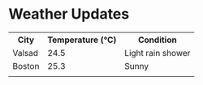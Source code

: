 # Weather Updates

<!-- WEATHER-UPDATE-START -->
<table><tr><th>City</th><th>Temperature (°C)</th><th>Condition</th></tr><tr><td>Valsad</td><td>24.5</td><td>Light rain shower</td></tr><tr><td>Boston</td><td>25.3</td><td>Sunny</td></tr><tr><td></td><td></td><td></td></tr></table>
<!-- WEATHER-UPDATE-END -->
